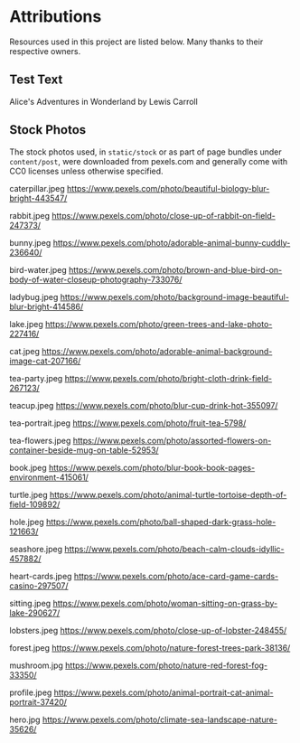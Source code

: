 # Attributions

Resources used in this project are listed below. Many thanks to their respective owners.


## Test Text 

Alice's Adventures in Wonderland by Lewis Carroll


## Stock Photos 

The stock photos used, in `static/stock` or as part of page bundles under `content/post`, were downloaded from pexels.com and generally come with CC0 licenses unless otherwise specified.

caterpillar.jpeg
https://www.pexels.com/photo/beautiful-biology-blur-bright-443547/

rabbit.jpeg
https://www.pexels.com/photo/close-up-of-rabbit-on-field-247373/

bunny.jpeg
https://www.pexels.com/photo/adorable-animal-bunny-cuddly-236640/

bird-water.jpeg
https://www.pexels.com/photo/brown-and-blue-bird-on-body-of-water-closeup-photography-733076/

ladybug.jpeg
https://www.pexels.com/photo/background-image-beautiful-blur-bright-414586/

lake.jpeg
https://www.pexels.com/photo/green-trees-and-lake-photo-227416/

cat.jpeg
https://www.pexels.com/photo/adorable-animal-background-image-cat-207166/

tea-party.jpeg
https://www.pexels.com/photo/bright-cloth-drink-field-267123/

teacup.jpeg
https://www.pexels.com/photo/blur-cup-drink-hot-355097/

tea-portrait.jpeg
https://www.pexels.com/photo/fruit-tea-5798/

tea-flowers.jpeg
https://www.pexels.com/photo/assorted-flowers-on-container-beside-mug-on-table-52953/

book.jpeg
https://www.pexels.com/photo/blur-book-book-pages-environment-415061/

turtle.jpeg
https://www.pexels.com/photo/animal-turtle-tortoise-depth-of-field-109892/

hole.jpeg
https://www.pexels.com/photo/ball-shaped-dark-grass-hole-121663/

seashore.jpeg
https://www.pexels.com/photo/beach-calm-clouds-idyllic-457882/

heart-cards.jpeg
https://www.pexels.com/photo/ace-card-game-cards-casino-297507/

sitting.jpeg
https://www.pexels.com/photo/woman-sitting-on-grass-by-lake-290627/

lobsters.jpeg
https://www.pexels.com/photo/close-up-of-lobster-248455/

forest.jpeg
https://www.pexels.com/photo/nature-forest-trees-park-38136/

mushroom.jpg
https://www.pexels.com/photo/nature-red-forest-fog-33350/

profile.jpeg
https://www.pexels.com/photo/animal-portrait-cat-animal-portrait-37420/

hero.jpg
https://www.pexels.com/photo/climate-sea-landscape-nature-35626/
